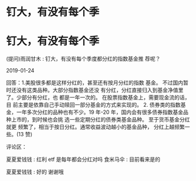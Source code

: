 # 钉大，有没有每个季

# 钉大，有没有每个季

(提问)雨润甘木 : 钉大，有没有每个季度都分红的指数基金推 荐呢？

2019-01-24

回答：1.美股很多都是这样分红的，甚至还有按月分红的指数 基金。 不过国内暂时还没有这类品种。大部分指数基金还没 有分红，分红直接归入到基金净值里了。少部分有分红，也 都是一年一次的。 在股票指数基金上，需要现金流的话，目 前主要是依靠自己手动赎回一部分基金的方式来实现的。 2\. 债券类的指数基金，一年多次分红的品种也有不少。19 年-20 年，国内会有很多债券指数基金品种上市的，到时候也会挑 选一些定期分红的债券类基金品种。 至于货币基金分红就更 频繁了，相当于按日分红。通常收益波动越小的基金品种， 分红上越频繁一些。(13 赞)

评论区：

夏夏爱钱钱 : 红利 etf 是每年都会分红对吗 食米马伞 : 目前看来是的

夏夏爱钱钱 : 好的 谢谢哦